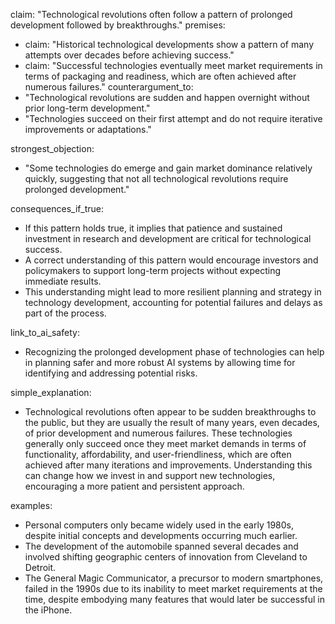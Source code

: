 claim: "Technological revolutions often follow a pattern of prolonged development followed by breakthroughs."
premises:
  - claim: "Historical technological developments show a pattern of many attempts over decades before achieving success."
  - claim: "Successful technologies eventually meet market requirements in terms of packaging and readiness, which are often achieved after numerous failures."
counterargument_to:
  - "Technological revolutions are sudden and happen overnight without prior long-term development."
  - "Technologies succeed on their first attempt and do not require iterative improvements or adaptations."

strongest_objection:
  - "Some technologies do emerge and gain market dominance relatively quickly, suggesting that not all technological revolutions require prolonged development."

consequences_if_true:
  - If this pattern holds true, it implies that patience and sustained investment in research and development are critical for technological success.
  - A correct understanding of this pattern would encourage investors and policymakers to support long-term projects without expecting immediate results.
  - This understanding might lead to more resilient planning and strategy in technology development, accounting for potential failures and delays as part of the process.

link_to_ai_safety:
  - Recognizing the prolonged development phase of technologies can help in planning safer and more robust AI systems by allowing time for identifying and addressing potential risks.

simple_explanation:
  - Technological revolutions often appear to be sudden breakthroughs to the public, but they are usually the result of many years, even decades, of prior development and numerous failures. These technologies generally only succeed once they meet market demands in terms of functionality, affordability, and user-friendliness, which are often achieved after many iterations and improvements. Understanding this can change how we invest in and support new technologies, encouraging a more patient and persistent approach.

examples:
  - Personal computers only became widely used in the early 1980s, despite initial concepts and developments occurring much earlier.
  - The development of the automobile spanned several decades and involved shifting geographic centers of innovation from Cleveland to Detroit.
  - The General Magic Communicator, a precursor to modern smartphones, failed in the 1990s due to its inability to meet market requirements at the time, despite embodying many features that would later be successful in the iPhone.